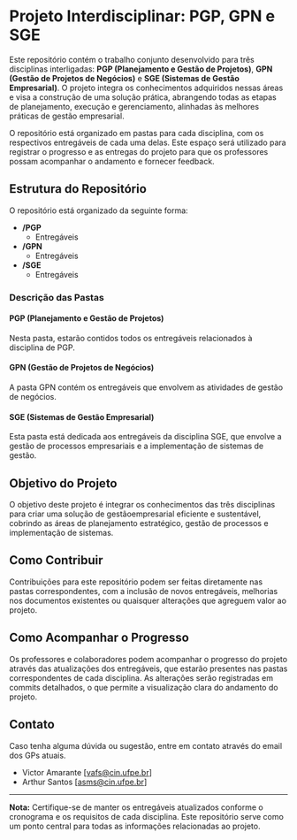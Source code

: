 # Projeto Interdisciplinar: PGP, GPN e SGE

Este repositório contém o trabalho conjunto desenvolvido para três disciplinas interligadas: **PGP (Planejamento e Gestão de Projetos)**, **GPN (Gestão de Projetos de Negócios)** e **SGE (Sistemas de Gestão Empresarial)**. O projeto integra os conhecimentos adquiridos nessas áreas e visa a construção de uma solução prática, abrangendo todas as etapas de planejamento, execução e gerenciamento, alinhadas às melhores práticas de gestão empresarial.

O repositório está organizado em pastas para cada disciplina, com os respectivos entregáveis de cada uma delas. Este espaço será utilizado para registrar o progresso e as entregas do projeto para que os professores possam acompanhar o andamento e fornecer feedback.

## Estrutura do Repositório

O repositório está organizado da seguinte forma:

- **/PGP**
  - Entregáveis
- **/GPN**
  - Entregáveis
- **/SGE**
  - Entregáveis

### Descrição das Pastas

#### **PGP (Planejamento e Gestão de Projetos)**

Nesta pasta, estarão contidos todos os entregáveis relacionados à disciplina de PGP.

#### **GPN (Gestão de Projetos de Negócios)**

A pasta GPN contém os entregáveis que envolvem as atividades de gestão de negócios.

#### **SGE (Sistemas de Gestão Empresarial)**

Esta pasta está dedicada aos entregáveis da disciplina SGE, que envolve a gestão de processos empresariais e a implementação de sistemas de gestão.

## Objetivo do Projeto

O objetivo deste projeto é integrar os conhecimentos das três disciplinas para criar uma solução de gestãoempresarial eficiente e sustentável, cobrindo as áreas de planejamento estratégico, gestão de processos e implementação de sistemas.

## Como Contribuir

Contribuições para este repositório podem ser feitas diretamente nas pastas correspondentes, com a inclusão de novos entregáveis, melhorias nos documentos existentes ou quaisquer alterações que agreguem valor ao projeto.

<!-- ### Fluxo de Trabalho

1. Faça um **fork** deste repositório.
2. Crie uma **branch** para o seu trabalho (`git checkout -b nome-da-branch`).
3. Realize as modificações desejadas.
4. Faça o **commit** das mudanças (`git commit -m "Descrição do commit"`).
5. Envie as alterações para o seu repositório (`git push origin nome-da-branch`).
6. Abra um **pull request** com uma descrição detalhada das alterações. -->

## Como Acompanhar o Progresso

Os professores e colaboradores podem acompanhar o progresso do projeto através das atualizações dos entregáveis, que estarão presentes nas pastas correspondentes de cada disciplina. As alterações serão registradas em commits detalhados, o que permite a visualização clara do andamento do projeto.

## Contato

Caso tenha alguma dúvida ou sugestão, entre em contato através do email dos GPs atuais.
- Victor Amarante [vafs@cin.ufpe.br]
- Arthur Santos [asms@cin.ufpe.br]

---

**Nota:** Certifique-se de manter os entregáveis atualizados conforme o cronograma e os requisitos de cada disciplina. Este repositório serve como um ponto central para todas as informações relacionadas ao projeto.
